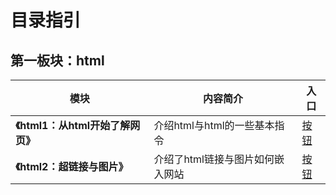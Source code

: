 # 目录指引

## 第一板块：html
| 模块 | 内容简介 | 入口 |
|------|-----------|------|
|**《html1：从html开始了解网页》**| 介绍html与html的一些基本指令 | [按钮](./html/html1：从html开始了解网页.md)|
|**《html2：超链接与图片》**| 介绍了html链接与图片如何嵌入网站| [按钮](./html/html2：超链接与图片.md)|